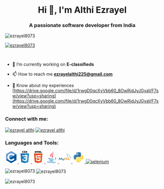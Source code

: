
<h1 align="center">Hi 👋, I'm Althi Ezrayel</h1>
<h3 align="center">A passionate software developer from India</h3>

<p align="left"> <img src="https://komarev.com/ghpvc/?username=ezrayel8073&label=Profile%20views&color=0e75b6&style=flat" alt="ezrayel8073" /> </p>

<p align="left"> <a href="https://github.com/ryo-ma/github-profile-trophy"><img src="https://github-profile-trophy.vercel.app/?username=ezrayel8073" alt="ezrayel8073" /></a> </p>

<p align="left"> <a href="https://twitter.com/" target="blank"><img src="https://img.shields.io/twitter/follow/?logo=twitter&style=for-the-badge" alt="" /></a> </p>

- 🔭 I’m currently working on **E-classifieds**

- 📫 How to reach me **ezrayelalthi225@gmail.com**

- 📄 Know about my experiences [https://drive.google.com/file/d/1rwgD0qcXyVbb60_8OwRjdJyJGyaVF7sw/view?usp=sharing](https://drive.google.com/file/d/1rwgD0qcXyVbb60_8OwRjdJyJGyaVF7sw/view?usp=sharing)

<h3 align="left">Connect with me:</h3>
<p align="left">
<a href="https://www.linkedin.com/in/ezrayel-althi-488814253/" target="blank"><img align="center" src="https://raw.githubusercontent.com/rahuldkjain/github-profile-readme-generator/master/src/images/icons/Social/linked-in-alt.svg" alt="ezrayel althi" height="30" width="40" /></a>
<a href="https://www.hackerrank.com/profile/ezrayelalthi225" target="blank"><img align="center" src="https://raw.githubusercontent.com/rahuldkjain/github-profile-readme-generator/master/src/images/icons/Social/hackerrank.svg" alt="ezrayel althi" height="30" width="40" /></a>
</p>

<h3 align="left">Languages and Tools:</h3>
<p align="left"> <a href="https://www.cprogramming.com/" target="" rel="noreferrer"> <img src="https://raw.githubusercontent.com/devicons/devicon/master/icons/c/c-original.svg" alt="c" width="40" height="40"/> </a> <a href="https://www.w3schools.com/css/" target="_blank" rel="noreferrer"> <img src="https://raw.githubusercontent.com/devicons/devicon/master/icons/css3/css3-original-wordmark.svg" alt="css3" width="40" height="40"/> </a> <a href="https://www.w3.org/html/" target="_blank" rel="noreferrer"> <img src="https://raw.githubusercontent.com/devicons/devicon/master/icons/html5/html5-original-wordmark.svg" alt="html5" width="40" height="40"/> </a> <a href="https://www.java.com" target="_blank" rel="noreferrer"> <img src="https://raw.githubusercontent.com/devicons/devicon/master/icons/java/java-original.svg" alt="java" width="40" height="40"/> </a> <a href="https://www.mysql.com/" target="_blank" rel="noreferrer"> <img src="https://raw.githubusercontent.com/devicons/devicon/master/icons/mysql/mysql-original-wordmark.svg" alt="mysql" width="40" height="40"/> </a> <a href="https://www.python.org" target="_blank" rel="noreferrer"> <img src="https://raw.githubusercontent.com/devicons/devicon/master/icons/python/python-original.svg" alt="python" width="40" height="40"/> </a> <a href="https://www.selenium.dev" target="_blank" rel="noreferrer"> <img src="https://raw.githubusercontent.com/detain/svg-logos/780f25886640cef088af994181646db2f6b1a3f8/svg/selenium-logo.svg" alt="selenium" width="40" height="40"/> </a> </p>

<p><img align="left" src="https://github-readme-stats.vercel.app/api/top-langs?username=ezrayel8073&show_icons=true&locale=en&layout=compact" alt="ezrayel8073" /></p>

<p>&nbsp;<img align="center" src="https://github-readme-stats.vercel.app/api?username=ezrayel8073&show_icons=true&locale=en" alt="ezrayel8073" /></p>

<p><img align="center" src="https://github-readme-streak-stats.herokuapp.com/?user=ezrayel8073&" alt="ezrayel8073" /></p>
